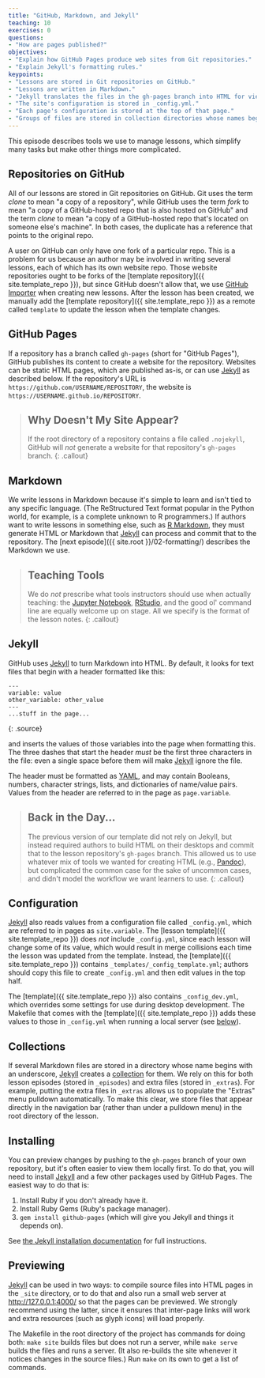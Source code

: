 ```yaml
---
title: "GitHub, Markdown, and Jekyll"
teaching: 10
exercises: 0
questions:
- "How are pages published?"
objectives:
- "Explain how GitHub Pages produce web sites from Git repositories."
- "Explain Jekyll's formatting rules."
keypoints:
- "Lessons are stored in Git repositories on GitHub."
- "Lessons are written in Markdown."
- "Jekyll translates the files in the gh-pages branch into HTML for viewing."
- "The site's configuration is stored in _config.yml."
- "Each page's configuration is stored at the top of that page."
- "Groups of files are stored in collection directories whose names begin with an underscore."
---
```

This episode describes tools we use to manage lessons,
which simplify many tasks but make other things more complicated.

## Repositories on GitHub

All of our lessons are stored in Git repositories on GitHub.
Git uses the term *clone* to mean "a copy of a repository",
while GitHub uses the term *fork* to mean "a copy of a GitHub-hosted repo that is also hosted on GitHub"
and the term *clone* to mean "a copy of a GitHub-hosted repo that's located on someone else's machine".
In both cases,
the duplicate has a reference that points to the original repo.

A user on GitHub can only have one fork of a particular repo.
This is a problem for us because an author may be involved in writing several lessons,
each of which has its own website repo.
Those website repositories ought to be forks of the [template repository]({{ site.template_repo }}),
but since GitHub doesn't allow that,
we use [GitHub Importer][github-importer] when creating new lessons.
After the lesson has been created,
we manually add the [template repository]({{ site.template_repo }}) as a remote called `template`
to update the lesson when the template changes.

## GitHub Pages

If a repository has a branch called `gh-pages` (short for "GitHub Pages"),
GitHub publishes its content to create a website for the repository.
Websites can be static HTML pages,
which are published as-is,
or can use [Jekyll][jekyll] as described below.
If the repository's URL is `https://github.com/USERNAME/REPOSITORY`,
the website is `https://USERNAME.github.io/REPOSITORY`.

> ## Why Doesn't My Site Appear?
>
> If the root directory of a repository contains a file called `.nojekyll`,
> GitHub will *not* generate a website for that repository's `gh-pages` branch.
{: .callout}

## Markdown

We write lessons in Markdown because it's simple to learn
and isn't tied to any specific language.
(The ReStructured Text format popular in the Python world,
for example,
is a complete unknown to R programmers.)
If authors want to write lessons in something else,
such as [R Markdown][r-markdown],
they must generate HTML or Markdown that [Jekyll][jekyll] can process
and commit that to the repository.
The [next episode]({{ site.root }}/02-formatting/) describes the Markdown we use.

> ## Teaching Tools
>
> We do *not* prescribe what tools instructors should use when actually teaching:
> the [Jupyter Notebook][jupyter],
> [RStudio][rstudio],
> and the good ol' command line are equally welcome up on stage.
> All we specify is the format of the lesson notes.
{: .callout}

## Jekyll

GitHub uses [Jekyll][jekyll] to turn Markdown into HTML.
By default,
it looks for text files that begin with a header formatted like this:

~~~
---
variable: value
other_variable: other_value
---
...stuff in the page...
~~~
{: .source}

and inserts the values of those variables into the page when formatting this.
The three dashes that start the header *must* be the first three characters in the file:
even a single space before them will make [Jekyll][jekyll] ignore the file.

The header must be formatted as [YAML][yaml],
and may contain Booleans, numbers, character strings, lists, and dictionaries of name/value pairs.
Values from the header are referred to in the page as `page.variable`.

> ## Back in the Day...
>
> The previous version of our template did not rely on Jekyll,
> but instead required authors to build HTML on their desktops
> and commit that to the lesson repository's `gh-pages` branch.
> This allowed us to use whatever mix of tools we wanted for creating HTML (e.g., [Pandoc][pandoc]),
> but complicated the common case for the sake of uncommon cases,
> and didn't model the workflow we want learners to use.
{: .callout}

## Configuration

[Jekyll][jekyll] also reads values from a configuration file called `_config.yml`,
which are referred to in pages as `site.variable`.
The [lesson template]({{ site.template_repo }}) does *not* include `_config.yml`,
since each lesson will change some of its value,
which would result in merge collisions each time the lesson was updated from the template.
Instead,
the [template]({{ site.template_repo }}) contains `_templates/_config_template.yml`;
authors should copy this file to create `_config.yml`
and then edit values in the top half.

The [template]({{ site.template_repo }}) also contains `_config_dev.yml`,
which overrides some settings for use during desktop development.
The Makefile that comes with the [template]({{ site.template_repo }})
adds these values to those in `_config.yml` when running a local server
(see [below](#previewing)).

## Collections

If several Markdown files are stored in a directory whose name begins with an underscore,
[Jekyll][jekyll] creates a [collection][jekyll-collection] for them.
We rely on this for both lesson episodes (stored in `_episodes`)
and extra files (stored in `_extras`).
For example,
putting the extra files in `_extras` allows us to populate the "Extras" menu pulldown automatically.
To make this clear,
we store files that appear directly in the navigation bar
(rather than under a pulldown menu)
in the root directory of the lesson.

## Installing

You can preview changes by pushing to the `gh-pages` branch of your own repository,
but it's often easier to view them locally first.
To do that,
you will need to install [Jekyll][jekyll] and a few other packages used by GitHub Pages.
The easiest way to do that is:

1.  Install Ruby if you don't already have it.
2.  Install Ruby Gems (Ruby's package manager).
3.  `gem install github-pages` (which will give you Jekyll and things it depends on).

See [the Jekyll installation documentation][jekyll-install]
for full instructions.

## Previewing

[Jekyll][jekyll] can be used in two ways:
to compile source files into HTML pages in the `_site` directory,
or to do that and also run a small web server at <http://127.0.0.1:4000/>
so that the pages can be previewed.
We strongly recommend using the latter,
since it ensures that inter-page links will work
and extra resources (such as glyph icons) will load properly.

The Makefile in the root directory of the project has commands for doing both:
`make site` builds files but does not run a server,
while `make serve` builds the files and runs a server.
(It also re-builds the site whenever it notices changes in the source files.)
Run `make` on its own to get a list of commands.

[github-importer]: https://import.github.com/
[jekyll]: http://jekyllrb.com/
[jekyll-collection]: https://jekyllrb.com/docs/collections/
[jekyll-install]: https://jekyllrb.com/docs/installation/
[jupyter]: https://jupyter.org/
[pandoc]: https://pandoc.org/
[r-markdown]: http://rmarkdown.rstudio.com/
[rstudio]: https://www.rstudio.com/
[yaml]: http://yaml.org/
